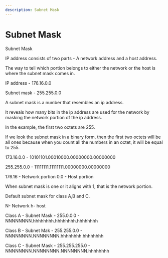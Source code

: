 ```yaml
---
description: Subnet Mask
---
```


# Subnet Mask

Subnet Mask

IP address consists of two parts - A network address and a host address.

The way to tell which portion belongs to either the network or the host is where the subnet mask comes in.

IP address - 176.16.0.0

Subnet mask - 255.255.0.0

A subnet mask is a number that resembles an ip address.

It reveals how many bits in the ip address are used for the network by masking the network portion of the ip address.

In the example, the first two octets are 255.

If we look the subnet mask in a binary form, then the first two octets will be all ones because when you count all the numbers in an octet, it will be equal to 255.

173.16.0.0 - 10101101.00010000.00000000.00000000

255.255.0.0 - 11111111.11111111.00000000.00000000

176.16 - Network portion 0.0 - Host portion

When subnet mask is one or it aligns with 1, that is the network portion.

Default subnet mask for class A,B and C.

N- Network h- host

Class A - Subnet Mask - 255.0.0.0 - NNNNNNNN.hhhhhhhh.hhhhhhhh.hhhhhhhh

Class B - Subnet Mak - 255.255.0.0 - NNNNNNNN.NNNNNNNN.hhhhhhhh.hhhhhhhh

Class C - Subnet Mask - 255.255.255.0 - NNNNNNNN.NNNNNNNN.NNNNNNNN.hhhhhhhh

